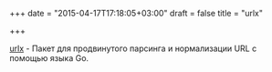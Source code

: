 +++
date = "2015-04-17T17:18:05+03:00"
draft = false
title = "urlx"

+++

<p><a href="https://github.com/goware/urlx">urlx</a>&nbsp;- Пакет для продвинутого парсинга и нормализации URL с помощью языка Go.</p>

